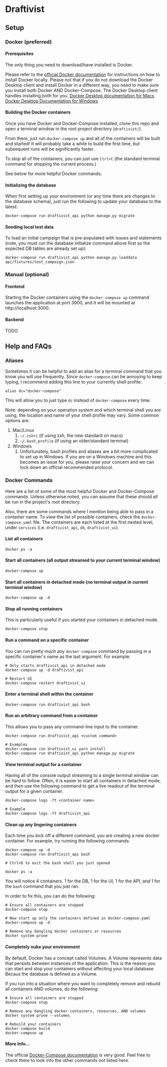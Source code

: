 # Draftivist

## Setup

### Docker (preferred)

#### Prerequisites
The only thing you need to download/have installed is Docker.

Please refer to the [official Docker documentation](https://docs.docker.com/compose/install/) for instructions on how
to install Docker locally. Please not that if you do not download the Docker Desktop client and install Docker in a 
different way, you need to make sure you install both Docker AND Docker-Compose. The Docker Desktop client handles 
installing both for you. [Docker Desktop documentation for Macs](https://docs.docker.com/docker-for-mac/install/) [Docker Desktop Documentation for Windows](https://docs.docker.com/docker-for-windows/install/)

#### Building the Docker containers
Once you have Docker and Docker-Compose installed, clone this repo and open a terminal window in the root project 
directory (`draftivist/`).

From there, just run `docker-compose up` and all of the containers will be built and started! It will probably take a
while to build the first time, but subsequent runs will be significantly faster.

To stop all of the containers, you can just use `Ctrl+C` (the standard terminal command for stopping the current 
process.)

See below for more helpful Docker commands.

#### Initializing the database
When first setting up your environment (or any time there are changes to the database schema), just run the following to 
update your database to the latest:
```
docker-compose run draftivist_api python manage.py migrate
```

#### Seeding local test data
To load an initial campaign that is pre-populated with issues and statements (note, you must run the database initialize
command above first so the expected DB tables are already set up):
```
docker-compose run draftivist_api python manage.py loaddata api/fixtures/test_campaign.json
```

### Manual (optional)

#### Frontend
Starting the Docker containers using the `docker-compose up` command launches the application at port 3000, and it will be mounted at http://localhost:3000.

#### Backend
TODO

## Help and FAQs
### Aliases
Sometimes it can be helpful to add an alias for a terminal command that you know you will use frequently. Since 
`docker-compose` can be annoying to keep typing, I recommend adding this line to your currently shell profile:
```
alias dc="docker-compose"
```
This will allow you to just type `dc` instead of `docker-compose` every time.

Note: depending on your operation system and which terminal shell you are using, the location and name of your shell 
profile may vary. Some common options are:
1. Mac/Linux
    1. `~/.zshrc` (if using zsh, the new standard on macs)
    1. `~/.bash_profile` (if using an older/standard terminal)
1. Windows
    1. Unfortunately, bash profiles and aliases are a bit more complicated to set up in Windows. If you are on a 
    Windows machine and this becomes an issue for you, please raise your concern and we can lock down an official 
    recommended protocol. 
 
### Docker Commands
Here are a list of some of the most helpful Docker and Docker-Compose commands. Unless otherwise noted, you can assume 
that these should all be run in the project's root directory.

Also, there are some commands where I mention being able to pass in a container name. To view the list of possible 
containers, check the `docker-compose.yaml` file. The containers are each listed at the first nested level, under
`services` (i.e. `draftivist_api`, `db`, `draftivist_ui`).

#### List all containers
```
docker ps -a
```

#### Start all containers (all output streamed to your current terminal window)
```
docker-compose up
```

#### Start all containers in detached mode (no terminal output in current terminal window)
```
docker-compose up -d
```

#### Stop all running containers
This is particularly useful if you started your containers in detached mode.
```
docker-compose stop
```

#### Run a command on a specific container
You can run pretty much any `docker-compose` command by passing in a specific container's name as the last argument. 
For example:
```
# Only starts draftivist_api in detached mode
docker-compose up -d draftivist_api

# Restart UI
docker-compose restart draftivist_ui
```

#### Enter a terminal shell within the container
```
docker-compose run draftivist_api bash
```

#### Run an arbitrary command from a container
This allows you to pass any command-line input to the container.
```
docker-compose run draftivist_api <custom command>

# Examples
docker-compose run draftivist_ui yarn install
docker-compose run draftivist_api python manage.py migrate
```

#### View terminal output for a container
Having all of the console output streaming to a single terminal window can be hard to follow. Often, it is easier to 
start all containers in detached mode, and then use the following command to get a live readout of the terminal output 
for a given container.
```
docker-compose logs -ft <container name>

# Example
docker-compose logs -ft draftivist_api
```

#### Clean up any lingering containers
Each time you kick off a different command, you are creating a new docker container. For example, try running the 
following commands:
```
docker-compose up -d
docker-compose run draftivist_api bash

# Ctrl+D to exit the bash shell you just opened

docker ps -a
``` 
You will notice 4 containers. 1 for the DB, 1 for the UI, 1 for the API, and 1 for the `bash` command that you just ran.

In order to fix this, you can do the following:
```
# Ensure all containers are stopped
docker-compose stop

# Now start up only the containers defined in docker-compose.yaml
docker-compose up -d

# Remove any dangling docker containers or resources
docker system prune
```

#### Completely nuke your environment
By default, Docker has a concept called Volumes. A Volume represents data that persists between instances of the 
application. This is the reason you can start and stop your containers without affecting your local database. Becaus
the database is defined as a Volume.

If you run into a situation where you want to completely remove and rebuild all containers AND volumes, do the 
following:
```
# Ensure all containers are stopped
docker-compose stop

# Remove any dangling docker containers, resources, AND volumes
docker system prune --volumes

# Rebuild your containers
docker-compose build
docker-compose up
```

#### More Info...
The official [Docker-Compose documentation](https://docs.docker.com/compose/reference/) is very good. Feel free to 
check there to look into the other commands not listed here.
